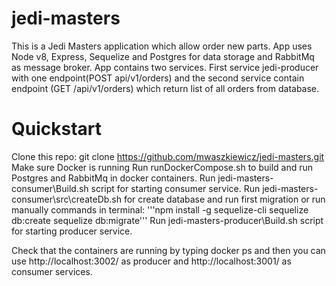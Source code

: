 # jedi-masters

This is a Jedi Masters application which allow order new parts. App uses Node v8, Express, Sequelize and Postgres for data storage and RabbitMq as message broker. App contains two services. First service jedi-producer with one endpoint(POST api/v1/orders) and the second service contain endpoint (GET /api/v1/orders) which return list of all orders from database. 


# Quickstart
Clone this repo: git clone https://github.com/mwaszkiewicz/jedi-masters.git
Make sure Docker is running
Run runDockerCompose.sh to build and run Postgres and RabbitMq in docker containers.
Run jedi-masters-consumer\Build.sh script for starting consumer service.
Run jedi-masters-consumer\src\createDb.sh for create database and run first migration or run manually commands in terminal:
'''npm install -g sequelize-cli
sequelize db:create
sequelize db:migrate'''
Run jedi-masters-producer\Build.sh script for starting producer service.

Check that the containers are running by typing docker ps and then you can use http://localhost:3002/ as producer and http://localhost:3001/ as consumer services.
